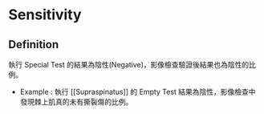 # Sensitivity
## Definition
執行 Special Test 的結果為陰性(Negative)，影像檢查驗證後結果也為陰性的比例。

* Example : 執行 [[Supraspinatus]] 的 Empty Test 結果為陰性，影像檢查中發現棘上肌真的未有撕裂傷的比例。